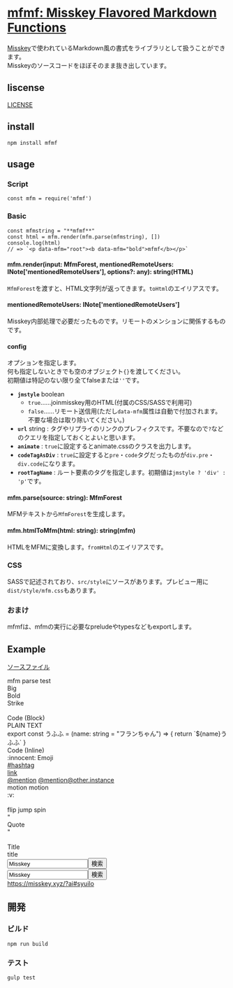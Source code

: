 # [mfmf: Misskey Flavored Markdown Functions](https://tamaina.github.io/mfmf/)
[Misskey](https://github.com/syuilo/misskey)で使われているMarkdown風の書式をライブラリとして扱うことができます。  
Misskeyのソースコードをほぼそのまま抜き出しています。

## liscense
[LICENSE](./LICENSE)

## install
```
npm install mfmf
```

## usage

### Script
```
const mfm = require('mfmf')
```

### Basic
```
const mfmstring = "**mfmf**"
const html = mfm.render(mfm.parse(mfmstring), [])
console.log(html)
// => `<p data-mfm="root"><b data-mfm="bold">mfmf</b></p>`
```

#### mfm.render(input: MfmForest, mentionedRemoteUsers: INote['mentionedRemoteUsers'], options?: any): string(HTML)
`MfmForest`を渡すと、HTML文字列が返ってきます。`toHtml`のエイリアスです。

#### mentionedRemoteUsers: INote['mentionedRemoteUsers']
Misskey内部処理で必要だったものです。リモートのメンションに関係するものです。

#### config
オプションを指定します。  
何も指定しないときでも空のオブジェクト`{}`を渡してください。  
初期値は特記のない限り全てfalseまたは`''`です。

- **`jmstyle`** boolean
  * `true`……joinmisskey用のHTML(付属のCSS/SASSで利用可)
  * `false`……リモート送信用(ただし`data-mfm`属性は自動で付加されます。不要な場合は取り除いてください。)
- **`url`** string : タグやリプライのリンクのプレフィクスです。不要なので`?`などのクエリを指定しておくとよいと思います。
- **`animate`** : `true`に設定するとanimate.cssのクラスを出力します。
- **`codeTagAsDiv`** : `true`に設定すると`pre`・`code`タグだったものが`div.pre`・`div.code`になります。
- **`rootTagName`** : ルート要素のタグを指定します。初期値は`jmstyle ? 'div' : 'p'`です。

#### mfm.parse(source: string): MfmForest
MFMテキストから`MfmForest`を生成します。

#### mfm.htmlToMfm(html: string): string(mfm)
HTMLをMFMに変換します。`fromHtml`のエイリアスです。

### CSS
SASSで記述されており、`src/style`にソースがあります。プレビュー用に`dist/style/mfm.css`もあります。

### おまけ
mfmfは、mfmの実行に必要なpreludeやtypesなどもexportします。

## Example
[ソースファイル](./test.mfm)

<link rel="stylesheet" type="text/css" href="./dist/style/mfm.css" />
<link rel="stylesheet" type="text/css" href="https://cdn.jsdelivr.net/npm/animate.css@3.5.2/animate.min.css" />
<link rel="stylesheet" type="text/css" href="./assets/prism-1.css" />

<!-- MFM_START -->
<div data-mfm="root"><span data-mfm="text">mfm parse test<br></span><span data-mfm="big" class="animated tada"><span data-mfm="text">Big</span></span><span data-mfm="text"><br></span><span data-mfm="bold"><span data-mfm="text">Bold</span></span><span data-mfm="text"><br></span><span data-mfm="strike"><span data-mfm="text">Strike</span></span><span data-mfm="text"><br><br></span><div data-mfm="title"><span data-mfm="text">Code (Block)</span></div><div data-mfm="blockCode"><div data-mfm="blockCode-inner">PLAIN TEXT</div></div><div data-mfm="blockCode"><div data-mfm="blockCode-inner" class="language-typescript">export const うふふ = (name: string = "フランちゃん") =&gt; {
  return `${name}うふふ`
}</div></div><span data-mfm="inlineCode" class="mfm-highlight">Code (Inline)</span><span data-mfm="text"><br></span>:innocent:<span data-mfm="text"> Emoji<br></span><a href="?/tags/hashtag" rel="tag" data-mfm="hashtag">#hashtag</a><span data-mfm="text"><br></span><a href="https://misskey.xyz" data-mfm="link"><span data-mfm="text">link</span></a><span data-mfm="text"><br></span><a href="?/@mention" data-mfm="mention">@mention</a><span data-mfm="text"> </span><a href="?/@mention@other.instance" data-mfm="mention">@mention@other.instance</a><span data-mfm="text"><br></span><span data-mfm="motion" class="animated rubberBand"><span data-mfm="text">motion</span></span><span data-mfm="text"> </span><span data-mfm="motion" class="animated rubberBand"><span data-mfm="text">motion</span></span><span data-mfm="text"><br></span><div data-mfm="center">:v:</div><span data-mfm="text"><br></span><span data-mfm="flip"><span data-mfm="text">flip</span></span><span data-mfm="text"> </span><span data-mfm="jump"><span data-mfm="text">jump</span></span><span data-mfm="text"> </span><span data-mfm="spin"><span data-mfm="text">spin</span></span><span data-mfm="text"><br>"<br>Quote<br>"<br><br></span><div data-mfm="title"><span data-mfm="text">Title</span></div><div data-mfm="title"><span data-mfm="text">title</span></div><div data-mfm="search"><input data-mfm="search-input" type="search" placeholder="Misskey" value="Misskey"><button data-mfm="search-button"><i class="fas fa-search" data-mfm="search-button-icon" data-fa-prefix="fas" data-fa-icon-name="search"></i><span> 検索</span></button></div><div data-mfm="search"><input data-mfm="search-input" type="search" placeholder="Misskey" value="Misskey"><button data-mfm="search-button"><i class="fas fa-search" data-mfm="search-button-icon" data-fa-prefix="fas" data-fa-icon-name="search"></i><span> 検索</span></button></div><a href="https://misskey.xyz/?ai#syuilo" data-mfm="url"><span data-mfm="url-schema">https://</span><span data-mfm="url-hostname">misskey.xyz</span><span data-mfm="url-port"></span><span data-mfm="url-pathname">/</span><span data-mfm="url-icon">?ai</span><span data-mfm="url-hash">#syuilo</span><i class="fas fa-external-link-square-alt" data-mfm="url-icon" data-fa-prefix="fas" data-fa-icon-name="external-link-square-alt"></i></a><span data-mfm="text"><br></span></div>
<!-- MFM_END -->

## 開発
### ビルド
```
npm run build
```

### テスト
```
gulp test
```

<script defer src="https://use.fontawesome.com/releases/v5.5.0/js/all.js" crossorigin="anonymous"></script>
<script defer src="./assets/prism-1.js" crossorigin="anonymous"></script>